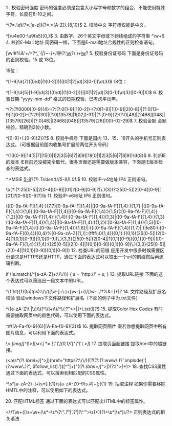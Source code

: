 1 . 校验密码强度
密码的强度必须是包含大小写字母和数字的组合，不能使用特殊字符，长度在8-10之间。

^(?=.*\\d)(?=.*[a-z])(?=.*[A-Z]).{8,10}$
2. 校验中文
字符串仅能是中文。

^[\\u4e00-\\u9fa5]{0,}$
3. 由数字、26个英文字母或下划线组成的字符串
^\\w+$
4. 校验E-Mail 地址
同密码一样，下面是E-mail地址合规性的正则检查语句。

[\\w!#$%&'*+/=?^_`{|}~-]+(?:\\.[\\w!#$%&'*+/=?^_`{|}~-]+)*@(?:[\\w](?:[\\w-]*[\\w])?\\.)+[\\w](?:[\\w-]*[\\w])?
5. 校验身份证号码
下面是身份证号码的正则校验。15 或 18位。

15位：

^[1-9]\\d{7}((0\\d)|(1[0-2]))(([0|1|2]\\d)|3[0-1])\\d{3}$
18位：

^[1-9]\\d{5}[1-9]\\d{3}((0\\d)|(1[0-2]))(([0|1|2]\\d)|3[0-1])\\d{3}([0-9]|X)$
6. 校验日期
“yyyy-mm-dd“ 格式的日期校验，已考虑平闰年。

^(?:(?!0000)[0-9]{4}-(?:(?:0[1-9]|1[0-2])-(?:0[1-9]|1[0-9]|2[0-8])|(?:0[13-9]|1[0-2])-(?:29|30)|(?:0[13578]|1[02])-31)|(?:[0-9]{2}(?:0[48]|[2468][048]|[13579][26])|(?:0[48]|[2468][048]|[13579][26])00)-02-29)$
7. 校验金额
金额校验，精确到2位小数。

^[0-9]+(.[0-9]{2})?$
8. 校验手机号
下面是国内 13、15、18开头的手机号正则表达式。（可根据目前国内收集号扩展前两位开头号码）

^(13[0-9]|14[5|7]|15[0|1|2|3|5|6|7|8|9]|18[0|1|2|3|5|6|7|8|9])\\d{8}$
9. 判断IE的版本
IE目前还没被完全取代，很多页面还是需要做版本兼容，下面是IE版本检查的表达式。

^.*MSIE [5-8](?:\\.[0-9]+)?(?!.*Trident\\/[5-9]\\.0).*$
10. 校验IP-v4地址
IP4 正则语句。

\\b(?:(?:25[0-5]|2[0-4][0-9]|[01]?[0-9][0-9]?)\\.){3}(?:25[0-5]|2[0-4][0-9]|[01]?[0-9][0-9]?)\\b
11. 校验IP-v6地址
IP6 正则语句。

(([0-9a-fA-F]{1,4}:){7,7}[0-9a-fA-F]{1,4}|([0-9a-fA-F]{1,4}:){1,7}:|([0-9a-fA-F]{1,4}:){1,6}:[0-9a-fA-F]{1,4}|([0-9a-fA-F]{1,4}:){1,5}(:[0-9a-fA-F]{1,4}){1,2}|([0-9a-fA-F]{1,4}:){1,4}(:[0-9a-fA-F]{1,4}){1,3}|([0-9a-fA-F]{1,4}:){1,3}(:[0-9a-fA-F]{1,4}){1,4}|([0-9a-fA-F]{1,4}:){1,2}(:[0-9a-fA-F]{1,4}){1,5}|[0-9a-fA-F]{1,4}:((:[0-9a-fA-F]{1,4}){1,6})|:((:[0-9a-fA-F]{1,4}){1,7}|:)|fe80:(:[0-9a-fA-F]{0,4}){0,4}%[0-9a-zA-Z]{1,}|::(ffff(:0{1,4}){0,1}:){0,1}((25[0-5]|(2[0-4]|1{0,1}[0-9]){0,1}[0-9])\\.){3,3}(25[0-5]|(2[0-4]|1{0,1}[0-9]){0,1}[0-9])|([0-9a-fA-F]{1,4}:){1,4}:((25[0-5]|(2[0-4]|1{0,1}[0-9]){0,1}[0-9])\\.){3,3}(25[0-5]|(2[0-4]|1{0,1}[0-9]){0,1}[0-9]))
12. 检查URL的前缀
应用开发中很多时候需要区分请求是HTTPS还是HTTP，通过下面的表达式可以取出一个url的前缀然后再逻辑判断。

if (!s.match(/^[a-zA-Z]+:\\/\\//))
{
    s = 'http://' + s;
}
13. 提取URL链接
下面的这个表达式可以筛选出一段文本中的URL。

^(f|ht){1}(tp|tps):\\/\\/([\\w-]+\\.)+[\\w-]+(\\/[\\w- ./?%&=]*)?
14. 文件路径及扩展名校验
验证windows下文件路径和扩展名（下面的例子中为.txt文件）

^([a-zA-Z]\\:|\\\\)\\\\([^\\\\]+\\\\)*[^\\/:*?"<>|]+\\.txt(l)?$
15. 提取Color Hex Codes
有时需要抽取网页中的颜色代码，可以使用下面的表达式。

^#([A-Fa-f0-9]{6}|[A-Fa-f0-9]{3})$
16. 提取网页图片
假若你想提取网页中所有图片信息，可以利用下面的表达式。

\\< *[img][^\\\\>]*[src] *= *[\\"\\']{0,1}([^\\"\\'\\ >]*)
17. 提取页面超链接
提取html中的超链接。

(<a\\s*(?!.*\\brel=)[^>]*)(href="https?:\\/\\/)((?!(?:(?:www\\.)?'.implode('|(?:www\\.)?', $follow_list).'))[^"]+)"((?!.*\\brel=)[^>]*)(?:[^>]*)>
18. 查找CSS属性
通过下面的表达式，可以搜索到相匹配的CSS属性。

^\\s*[a-zA-Z\\-]+\\s*[:]{1}\\s[a-zA-Z0-9\\s.#]+[;]{1}
19. 抽取注释
如果你需要移除HMTL中的注释，可以使用如下的表达式。

<!--(.*?)-->
20. 匹配HTML标签
通过下面的表达式可以匹配出HTML中的标签属性。

<\\/?\\w+((\\s+\\w+(\\s*=\\s*(?:".*?"|'.*?'|[\\^'">\\s]+))?)+\\s*|\\s*)\\/?>
正则表达式的相关语法
